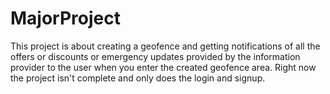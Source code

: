 # MajorProject
This project is about creating a geofence and getting notifications of all the offers or discounts or emergency updates provided by the information provider to the user when you enter the created geofence area.
Right now the project isn't complete and only does the login and signup.
